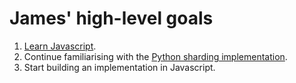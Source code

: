 # James' high-level goals
1. [Learn Javascript](https://developer.mozilla.org/en-US/docs/Web/JavaScript/Guide).
2. Continue familiarising with the [Python sharding implementation](https://github.com/ethereum/py-evm/tree/sharding).
3. Start building an implementation in Javascript.
